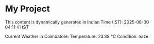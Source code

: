 # My Project

This content is dynamically generated in Indian Time (IST): 2025-08-30 04:11:41 IST


Current Weather in Coimbatore:
Temperature: 23.88 °C
Condition: haze
